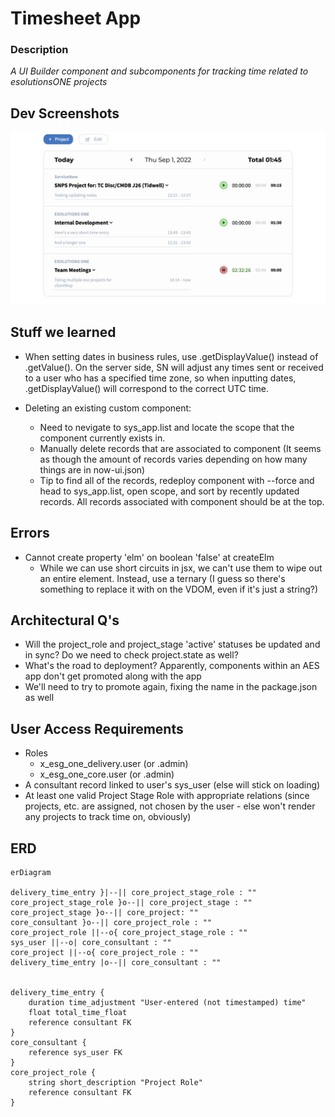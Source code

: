 # Timesheet App

### Description 
*A UI Builder component and subcomponents for tracking time related to esolutionsONE projects*

## Dev Screenshots

<img src="images/Screen Shot 2022-09-01.png" />

## Stuff we learned
- When setting dates in business rules, use .getDisplayValue() instead of .getValue(). On the server side, SN will adjust any times sent or received to a user who has a specified time zone, so when inputting dates, .getDisplayValue() will correspond to the correct UTC time.

- Deleting an existing custom component:
    - Need to nevigate to sys_app.list and locate the scope that the component currently exists in.
    - Manually delete records that are associated to component (It seems as though the amount of records varies depending on how many things are in now-ui.json)
    - Tip to find all of the records, redeploy component with --force and head to sys_app.list, open scope, and sort by recently updated records. All records associated with component should
    be at the top. 

## Errors
- Cannot create property 'elm' on boolean 'false' at createElm
    - While we can use short circuits in jsx, we can't use them to wipe out an entire element. Instead, use a ternary (I guess so there's something to replace it with on the VDOM, even if it's just a string?)

## Architectural Q's

- Will the project_role and project_stage 'active' statuses be updated and in sync? Do we need to check project.state as well?
- What's the road to deployment? Apparently, components within an AES app don't get promoted along with the app
- We'll need to try to promote again, fixing the name in the package.json as well

## User Access Requirements

- Roles
    - x_esg_one_delivery.user (or .admin)
    - x_esg_one_core.user (or .admin)
- A consultant record linked to user's sys_user (else will stick on loading)
- At least one valid Project Stage Role with appropriate relations (since projects, etc. are assigned, not chosen by the user - else won't render any projects to track time on, obviously)

## ERD

```mermaid
erDiagram

delivery_time_entry }|--|| core_project_stage_role : ""
core_project_stage_role }o--|| core_project_stage : ""
core_project_stage }o--|| core_project: ""
core_consultant }o--|| core_project_role : ""
core_project_role ||--o{ core_project_stage_role : ""
sys_user ||--o| core_consultant : ""
core_project ||--o{ core_project_role : ""
delivery_time_entry |o--|| core_consultant : ""


delivery_time_entry {
    duration time_adjustment "User-entered (not timestamped) time"
    float total_time_float
    reference consultant FK
}
core_consultant {
    reference sys_user FK
}
core_project_role {
    string short_description "Project Role"
    reference consultant FK
}

```